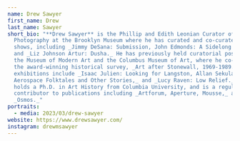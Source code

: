 ```yaml
---
name: Drew Sawyer
first_name: Drew
last_name: Sawyer
short_bio: "**Drew Sawyer** is the Phillip and Edith Leonian Curator of
  Photography at the Brooklyn Museum where he has curated and co-curated several
  shows, including _Jimmy DeSana: Submission, John Edmonds: A Sidelong Glance,_
  and _Liz Johnson Artur: Dusha._ He has previously held curatorial positions at
  the Museum of Modern Art and the Columbus Museum of Art, where he co-organized
  the award-winning historical survey, _Art after Stonewall, 1969-1989._ Other
  exhibitions include _Isaac Julien: Looking for Langston, Allan Sekula:
  Aerospace Folktales and Other Stories,_ and _Lucy Raven: Low Relief._ Sawyer
  holds a Ph.D. in Art History from Columbia University, and is a regular
  contributor to publications including _Artforum, Aperture, Mousse,_ and
  _Osmos._"
portraits:
  - media: 2023/03/drew-sawyer
website: https://www.drewsawyer.com/
instagram: drewmsawyer
---
```

